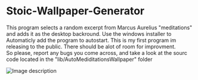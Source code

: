 # Stoic-Wallpaper-Generator

This program selects a random excerpt from Marcus Aurelius "meditations" and adds it as the desktop backround. 
Use the windows installer to Automaticly add the program to autostart. 
This is my first program im releasing to the public. There should be alot of room for improvment.  
So please, report any bugs you come across, and take a look at the sourc code located in the "lib/AutoMediditationsWallpaper" folder



![Image description](https://raw.githubusercontent.com/MirHannesWartel/Stoic-Wallpaper-Generator/main/program_sample.png)

